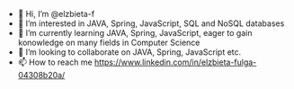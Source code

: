 - 👋 Hi, I’m @elzbieta-f
- 👀 I’m interested in JAVA, Spring, JavaScript, SQL and NoSQL databases
- 🌱 I’m currently learning JAVA, Spring, JavaScript, eager to gain konowledge on many fields in Computer Science
- 💞️ I’m looking to collaborate on JAVA, Spring, JavaScript etc.
- 📫 How to reach me https://www.linkedin.com/in/elzbieta-fulga-04308b20a/

<!---
elzbieta-f/elzbieta-f is a ✨ special ✨ repository because its `README.md` (this file) appears on your GitHub profile.
You can click the Preview link to take a look at your changes.
--->
